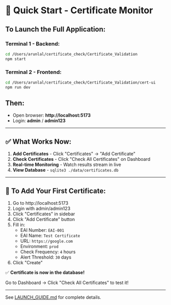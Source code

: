 # 🚀 Quick Start - Certificate Monitor

## To Launch the Full Application:

### Terminal 1 - Backend:
```bash
cd /Users/arunlal/certificate_check/Certificate_Validation
npm start
```

### Terminal 2 - Frontend:
```bash
cd /Users/arunlal/certificate_check/Certificate_Validation/cert-ui
npm run dev
```

## Then:
- Open browser: **http://localhost:5173**
- Login: **admin** / **admin123**

---

## ✅ What Works Now:

1. **Add Certificates** - Click "Certificates" → "Add Certificate"
2. **Check Certificates** - Click "Check All Certificates" on Dashboard
3. **Real-time Monitoring** - Watch results stream in live
4. **View Database** - `sqlite3 ./data/certificates.db`

---

## 📝 To Add Your First Certificate:

1. Go to http://localhost:5173
2. Login with admin/admin123
3. Click "Certificates" in sidebar
4. Click "Add Certificate" button
5. Fill in:
   - EAI Number: `EAI-001`
   - EAI Name: `Test Certificate`
   - URL: `https://google.com`
   - Environment: `prod`
   - Check Frequency: `4` hours
   - Alert Threshold: `30` days
6. Click "Create"

✅ **Certificate is now in the database!**

Go to Dashboard → Click "Check All Certificates" to test it!

---

See [LAUNCH_GUIDE.md](LAUNCH_GUIDE.md) for complete details.
